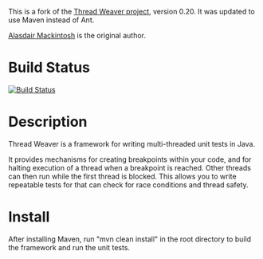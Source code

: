 This is a fork of the [Thread Weaver project](https://code.google.com/p/thread-weaver),
version 0.20. It was updated to use Maven instead of Ant.

[Alasdair Mackintosh](https://code.google.com/u/alasdair.mackintosh/) is the original author.

# Build Status

[![Build Status](https://travis-ci.org/minhongrails/ThreadWeaver.png)](https://travis-ci.org/minhongrails/ThreadWeaver)

# Description

Thread Weaver is a framework for writing multi-threaded unit tests in Java.

It provides mechanisms for creating breakpoints within your code, and for halting execution of a thread when a breakpoint is reached. Other threads can then run while the first thread is blocked. This allows you to write repeatable tests for that can check for race conditions and thread safety.

# Install

After installing Maven, run "mvn clean install" in the root directory
to build the framework and run the unit tests.

